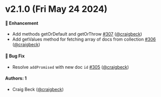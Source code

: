 # v2.1.0 (Fri May 24 2024)

#### 🚀 Enhancement

- Add methods getOrDefault and getOrThrow [#307](https://github.com/derbyjs/racer/pull/307) ([@craigbeck](https://github.com/craigbeck))
- Add getValues method for fetching array of docs from collection [#306](https://github.com/derbyjs/racer/pull/306) ([@craigbeck](https://github.com/craigbeck))

#### 🐛 Bug Fix

- Resolve `addPromised` with new doc `id` [#305](https://github.com/derbyjs/racer/pull/305) ([@craigbeck](https://github.com/craigbeck))

#### Authors: 1

- Craig Beck ([@craigbeck](https://github.com/craigbeck))

